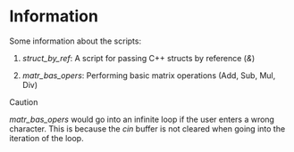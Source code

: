 # Information

Some information about the scripts: 

1. *struct_by_ref*: A script for passing C++ structs by reference (*&*)

2. *matr_bas_opers*: Performing basic matrix operations (Add, Sub, Mul, Div)



> [!CAUTION]
> *matr_bas_opers* would go into an infinite loop if the user enters a wrong character. This is because the *cin* buffer is not cleared when going into the iteration of the loop.  
